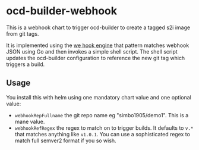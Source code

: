# ocd-builder-webhook

This is a webhook chart to trigger ocd-builder to create a tagged s2i image from git tags. 

It is implemented using the [we hook engine](https://github.com/adnanh/webhook/blob/master/webhook.go) that pattern matches webhook JSON using Go and then invokes a simple shell script. The shell script updates the ocd-builder configuration to reference the new git tag which triggers a build. 

## Usage

You install this with helm using one mandatory chart value and one optional value:

 * `webhookRepFullname` the git repo name eg "simbo1905/demo1". This is a mane value. 
 * `webhookRefRegex` the regex to match on to trigger builds. It defaults to `v.*` that matches anything like `v1.0.1`. You can use a sophisticated regex to match full semver2 format if you so wish. 


